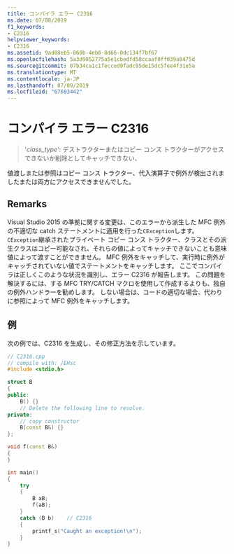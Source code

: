 ```yaml
---
title: コンパイラ エラー C2316
ms.date: 07/08/2019
f1_keywords:
- C2316
helpviewer_keywords:
- C2316
ms.assetid: 9ad08eb5-060b-4eb0-8d66-0dc134f7bf67
ms.openlocfilehash: 5a3d9052775a5e1cbedfd58ccaaf0ff039a8475d
ms.sourcegitcommit: 07b34ca1c1fecced9fadc95de15dc5fee4f31e5a
ms.translationtype: MT
ms.contentlocale: ja-JP
ms.lasthandoff: 07/09/2019
ms.locfileid: "67693442"
---
```

# <a name="compiler-error-c2316"></a>コンパイラ エラー C2316

> '*class_type*': デストラクターまたはコピー コンス トラクターがアクセスできないか削除としてキャッチできない、

値渡しまたは参照はコピー コンス トラクター、代入演算子で例外が検出されましたまたは両方にアクセスできませんでした。

## <a name="remarks"></a>Remarks

Visual Studio 2015 の準拠に関する変更は、このエラーから派生した MFC 例外の不適切な catch ステートメントに適用を行った`CException`します。 `CException`継承されたプライベート コピー コンス トラクター、クラスとその派生クラスはコピー可能なされ、それらの値によってキャッチできないことも意味値によって渡すことができません。 MFC 例外をキャッチして、実行時に例外がキャッチされていない値でステートメントをキャッチします。 ここでコンパイラは正しくこのような状況を識別し、エラー C2316 が報告します。 この問題を解決するには、する MFC TRY/CATCH マクロを使用して作成するよりも、独自の例外ハンドラーを勧めします。 しない場合は、コードの適切な場合、代わりに参照によって MFC 例外をキャッチします。

## <a name="example"></a>例

次の例では、C2316 を生成し、その修正方法を示しています。

```cpp
// C2316.cpp
// compile with: /EHsc
#include <stdio.h>

struct B
{
public:
    B() {}
    // Delete the following line to resolve.
private:
    // copy constructor
    B(const B&) {}
};

void f(const B&)
{
}

int main()
{
    try
    {
        B aB;
        f(aB);
    }
    catch (B b)    // C2316
    {
        printf_s("Caught an exception!\n");
    }
}
```
